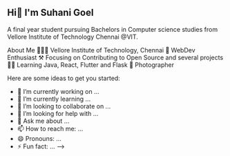 ## Hi👋  I'm Suhani Goel

A final year student pursuing Bachelors in Computer science studies from Vellore Institute of Technology Chennai @VIT.

About Me
👨🏻‍🎓 Vellore Institute of Technology, Chennai
🤖 WebDev Enthusiast
⚒️ Focusing on Contributing to Open Source and several projects
👨‍💻 Learning Java, React, Flutter and Flask
📸 Photographer

Here are some ideas to get you started:

- 🔭 I’m currently working on ...
- 🌱 I’m currently learning ...
- 👯 I’m looking to collaborate on ...
- 🤔 I’m looking for help with ...
- 💬 Ask me about ...
- 📫 How to reach me: ...
- 😄 Pronouns: ...
- ⚡ Fun fact: ...
-->
